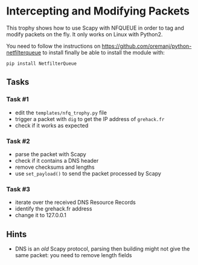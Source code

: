 # Intercepting and Modifying Packets

This trophy shows how to use Scapy with NFQUEUE in order to tag and modify
packets on the fly. It only works on Linux with Python2.

You need to follow the instructions on https://github.com/oremanj/python-netfilterqueue to install finally be able to install the module with:

```shell
pip install NetfilterQueue
```

## Tasks

### Task #1

- edit the `templates/nfq_trophy.py` file
- trigger a packet with `dig` to get the IP address of `grehack.fr`
- check if it works as expected

### Task #2

- parse the packet with Scapy
- check if it contains a DNS header
- remove checksums and lengths
- use `set_payload()` to send the packet processed by Scapy

### Task #3

- iterate over the received DNS Resource Records
- identify the grehack.fr address
- change it to 127.0.0.1

## Hints

- DNS is an *old* Scapy protocol, parsing then building might not give the same packet: you need to remove length fields

